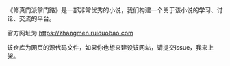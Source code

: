 《修真门派掌门路》是一部非常优秀的小说，我们构建一个关于该小说的学习、讨论、交流的平台。

官方网址为:https://zhangmen.ruiduobao.com

该仓库为网页的源代码文件，如果你也想来建设该网站，请提交issue，我来上架。